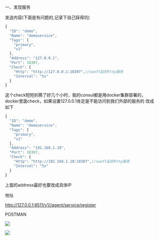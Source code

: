 一、发现服务

发送内容(下面是有问题的,记录下自己踩得坑)



```javascript
{
  "ID": "demo",
  "Name": "demoservice",
  "Tags": [
    "primary",
    "v1"
  ],
  "Address": "127.0.0.1",
  "Port": 18307,
  "Check": {
    "Http": "http://127.0.0.1:18307",//swoft起的http服务
    "Interval": "5s"
  }
}
```



这个check短短折腾了好几个小时，我的consul都是用docker集群部署的，docker里面check，如果设置127.0.0.1肯定是不能访问到我们外部的服务的  改成如下 

 

```javascript
{
  "ID": "demo",
  "Name": "demoservice",
  "Tags": [
    "primary",
    "v1"
  ],
  "Address": "192.168.1.10",
  "Port": 18307,
  "Check": {
    "Http": "http://192.168.1.10:18307",//swoft起的http服务
    "Interval": "5s"
  }
}
```



上面的address最好也要改成具体IP



地址



http://127.0.0.1:8511/v1//agent/service/register





POSTMAN

![](https://gitee.com/hxc8/images7/raw/master/img/202407190746412.jpg)









![](https://gitee.com/hxc8/images7/raw/master/img/202407190746694.jpg)







